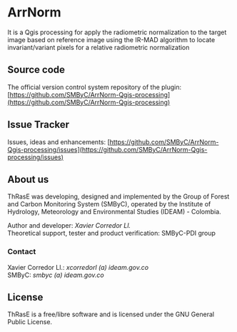 # ArrNorm

It is a Qgis processing for apply the radiometric normalization to the target image based on reference image using the IR-MAD algorithm to locate invariant/variant pixels for a relative radiometric normalization

## Source code

The official version control system repository of the plugin:
[https://github.com/SMByC/ArrNorm-Qgis-processing](https://github.com/SMByC/ArrNorm-Qgis-processing)

## Issue Tracker

Issues, ideas and enhancements: [https://github.com/SMByC/ArrNorm-Qgis-processing/issues](https://github.com/SMByC/ArrNorm-Qgis-processing/issues)

## About us

ThRasE was developing, designed and implemented by the Group of Forest and Carbon Monitoring System (SMByC), operated by the Institute of Hydrology, Meteorology and Environmental Studies (IDEAM) - Colombia.

Author and developer: *Xavier Corredor Ll.*  
Theoretical support, tester and product verification: SMByC-PDI group

### Contact

Xavier Corredor Ll.: *xcorredorl (a) ideam.gov.co*  
SMByC: *smbyc (a) ideam.gov.co*

## License

ThRasE is a free/libre software and is licensed under the GNU General Public License.
